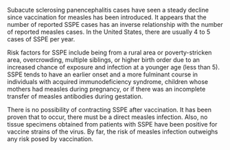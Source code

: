 Subacute sclerosing panencephalitis cases have seen a steady decline since vaccination for measles has been introduced. It appears that the number of reported SSPE cases has an inverse relationship with the number of reported measles cases. In the United States, there are usually 4 to 5 cases of SSPE per year.

Risk factors for SSPE include being from a rural area or poverty-stricken area, overcrowding, multiple siblings, or higher birth order due to an increased chance of exposure and infection at a younger age (less than 5). SSPE tends to have an earlier onset and a more fulminant course in individuals with acquired immunodeficiency syndrome, children whose mothers had measles during pregnancy, or if there was an incomplete transfer of measles antibodies during gestation.

There is no possibility of contracting SSPE after vaccination. It has been proven that to occur, there must be a direct measles infection. Also, no tissue specimens obtained from patients with SSPE have been positive for vaccine strains of the virus. By far, the risk of measles infection outweighs any risk posed by vaccination.
